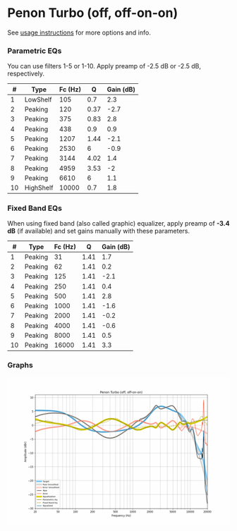 # Penon Turbo (off, off-on-on)
See [usage instructions](https://github.com/jaakkopasanen/AutoEq#usage) for more options and info.

### Parametric EQs
You can use filters 1-5 or 1-10. Apply preamp of -2.5 dB or -2.5 dB, respectively.

|   # | Type      |   Fc (Hz) |    Q |   Gain (dB) |
|-----|-----------|-----------|------|-------------|
|   1 | LowShelf  |       105 | 0.7  |         2.3 |
|   2 | Peaking   |       120 | 0.37 |        -2.7 |
|   3 | Peaking   |       375 | 0.83 |         2.8 |
|   4 | Peaking   |       438 | 0.9  |         0.9 |
|   5 | Peaking   |      1207 | 1.44 |        -2.1 |
|   6 | Peaking   |      2530 | 6    |        -0.9 |
|   7 | Peaking   |      3144 | 4.02 |         1.4 |
|   8 | Peaking   |      4959 | 3.53 |        -2   |
|   9 | Peaking   |      6610 | 6    |         1.1 |
|  10 | HighShelf |     10000 | 0.7  |         1.8 |

### Fixed Band EQs
When using fixed band (also called graphic) equalizer, apply preamp of **-3.4 dB** (if available) and set gains manually with these parameters.

|   # | Type    |   Fc (Hz) |    Q |   Gain (dB) |
|-----|---------|-----------|------|-------------|
|   1 | Peaking |        31 | 1.41 |         1.7 |
|   2 | Peaking |        62 | 1.41 |         0.2 |
|   3 | Peaking |       125 | 1.41 |        -2.1 |
|   4 | Peaking |       250 | 1.41 |         0.4 |
|   5 | Peaking |       500 | 1.41 |         2.8 |
|   6 | Peaking |      1000 | 1.41 |        -1.6 |
|   7 | Peaking |      2000 | 1.41 |        -0.2 |
|   8 | Peaking |      4000 | 1.41 |        -0.6 |
|   9 | Peaking |      8000 | 1.41 |         0.5 |
|  10 | Peaking |     16000 | 1.41 |         3.3 |

### Graphs
![](./Penon%20Turbo%20(off,%20off-on-on).png)
